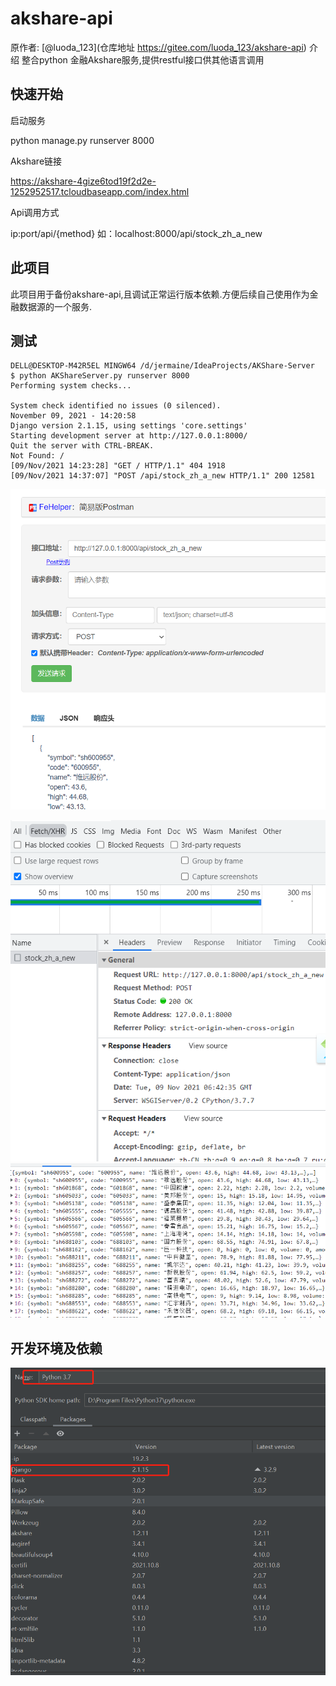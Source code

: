 # akshare-api
原作者: [@luoda_123](仓库地址 
https://gitee.com/luoda_123/akshare-api)
介绍
整合python 金融Akshare服务,提供restful接口供其他语言调用

## 快速开始

启动服务

python manage.py runserver 8000

Akshare链接

https://akshare-4gize6tod19f2d2e-1252952517.tcloudbaseapp.com/index.html

Api调用方式

ip:port/api/{method} 如：localhost:8000/api/stock_zh_a_new
## 此项目
此项目用于备份akshare-api,且调试正常运行版本依赖.方便后续自己使用作为金融数据源的一个服务.

## 测试
~~~
DELL@DESKTOP-M42R5EL MINGW64 /d/jermaine/IdeaProjects/AKShare-Server
$ python AKShareServer.py runserver 8000
Performing system checks...

System check identified no issues (0 silenced).
November 09, 2021 - 14:20:58
Django version 2.1.15, using settings 'core.settings'
Starting development server at http://127.0.0.1:8000/
Quit the server with CTRL-BREAK.
Not Found: /
[09/Nov/2021 14:23:28] "GET / HTTP/1.1" 404 1918
[09/Nov/2021 14:37:07] "POST /api/stock_zh_a_new HTTP/1.1" 200 12581
~~~

![img_1.png](img_1.png)

![img_2.png](img_2.png)
![img_3.png](img_3.png)

## 开发环境及依赖
![img.png](img.png)
